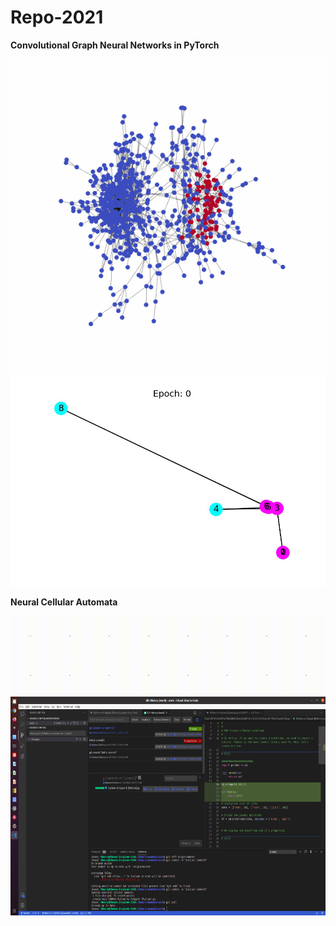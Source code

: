 # Repo-2021

<b>Convolutional Graph Neural Networks in PyTorch </b>  
  
<img src=https://github.com/RubensZimbres/Repo-2021/blob/main/Graph-Networks/graph4_comm_movie.gif>  
  
<img src=https://github.com/RubensZimbres/Repo-2021/blob/main/Graph-Networks/movie.gif>  
    
<b>Neural Cellular Automata </b>  
  
<img src=https://github.com/RubensZimbres/Repo-2021/blob/main/Neural_Cellular_Automata_Google/output_batches.gif>  
  
<img src=https://github.com/RubensZimbres/Repo-2021/blob/main/VS_Code/git_history.png width="900" height="350">
